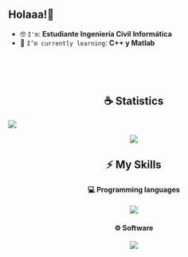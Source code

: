 <h2>Holaaa!👋</h2>

* 🤓 `I'm`: **Estudiante Ingeniería Civil Informática**
* 👾 `I’m currently learning`: **C++ y Matlab**

<br/>
<br/>
<br/>

<h2 align="center">☕ Statistics</h2>

![](https://github-readme-activity-graph.vercel.app/graph?username=marCRACK2929&theme=react-dark)

<p align="center">
    <img src="https://github-profile-trophy.vercel.app/?username=marCRACK29&theme=tokyonight"/>
</p>

<h2 align="center">⚡ My Skills</h2>

<h4 align="center">💻 Programming languages</h4>

<p align="center">
  <a href="https://skillicons.dev">
    <img src="https://skillicons.dev/icons?i=c,cpp,java,py,matlab&perline=12" />
  </a>
</p>

<h4 align="center">⚙ Software</h4>

<p align="center">
  <a href="https://skillicons.dev">
    <img src="https://skillicons.dev/icons?i=git,github,idea,clion,pycharm,bash,linux&perline=12" />

  </a>
</p>
